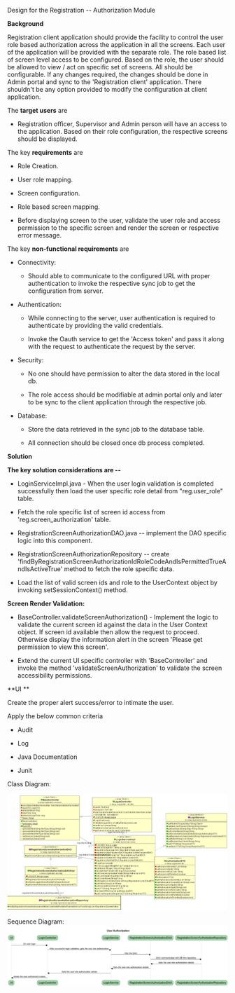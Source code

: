 Design for the Registration -- Authorization Module

**Background**

Registration client application should provide the facility to control
the user role based authorization across the application in all the
screens. Each user of the application will be provided with the separate
role. The role based list of screen level access to be configured. Based
on the role, the user should be allowed to view / act on specific set of
screens. All should be configurable. If any changes required, the
changes should be done in Admin portal and sync to the 'Registration
client' application. There shouldn't be any option provided to modify
the configuration at client application.

The **target users** are

-   Registration officer, Supervisor and Admin person will have an
    access to the application. Based on their role configuration, the
    respective screens should be displayed.

The key **requirements** are

-   Role Creation.

-   User role mapping.

-   Screen configuration.

-   Role based screen mapping.

-   Before displaying screen to the user, validate the user role and
    access permission to the specific screen and render the screen or
    respective error message.

The key **non-functional requirements** are

-   Connectivity:

    -   Should able to communicate to the configured URL with proper
        authentication to invoke the respective sync job to get the
        configuration from server.

-   Authentication:

    -   While connecting to the server, user authentication is required
        to authenticate by providing the valid credentials.

    -   Invoke the Oauth service to get the 'Access token' and pass it
        along with the request to authenticate the request by the
        server.

-   Security:

    -   No one should have permission to alter the data stored in the
        local db.

    -   The role access should be modifiable at admin portal only and
        later to be sync to the client application through the
        respective job.

-   Database:

    -   Store the data retrieved in the sync job to the database table.

    -   All connection should be closed once db process completed.

**Solution**

**The key solution considerations are --**

-   LoginServiceImpl.java - When the user login validation is completed
    successfully then load the user specific role detail from
    "reg.user\_role" table.

-   Fetch the role specific list of screen id access from
    'reg.screen\_authorization' table.

-   RegistrationScreenAuthorizationDAO.java -- implement the DAO
    specific logic into this component.

-   RegistrationScreenAuthorizationRepository -- create
    'findByRegistrationScreenAuthorizationIdRoleCodeAndIsPermittedTrueAndIsActiveTrue'
    method to fetch the role specific data.

-   Load the list of valid screen ids and role to the UserContext object
    by invoking setSessionContext() method.

 **Screen Render Validation:**

-   BaseController.validateScreenAuthorization() - Implement the logic
    to validate the current screen id against the data in the User
    Context object. If screen id available then allow the request to
    proceed. Otherwise display the information alert in the screen
    'Please get permission to view this screen'.

-   Extend the current UI specific controller with 'BaseController' and
    invoke the method 'validateScreenAuthorization' to validate the
    screen accessibility permissions.

 **UI **

Create the proper alert success/error to intimate the user.

 Apply the below common criteria

-   Audit

-   Log

-   Java Documentation

-   Junit

Class Diagram:

![Registration Authorization Class Diagram](_images/_class_diagram/registration-authorization-classDiagram.png)

Sequence Diagram:
![Registration Authorization Sequence Diagram](_images/_sequence_diagram/registration-authorization-sequenceDiagram.png)
